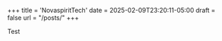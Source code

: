 +++
title = 'NovaspiritTech'
date = 2025-02-09T23:20:11-05:00
draft = false
url = "/posts/"
+++

Test
